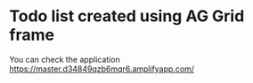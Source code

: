 # Todo list created using AG Grid frame
You can check the application https://master.d34849qzb6mqr6.amplifyapp.com/

